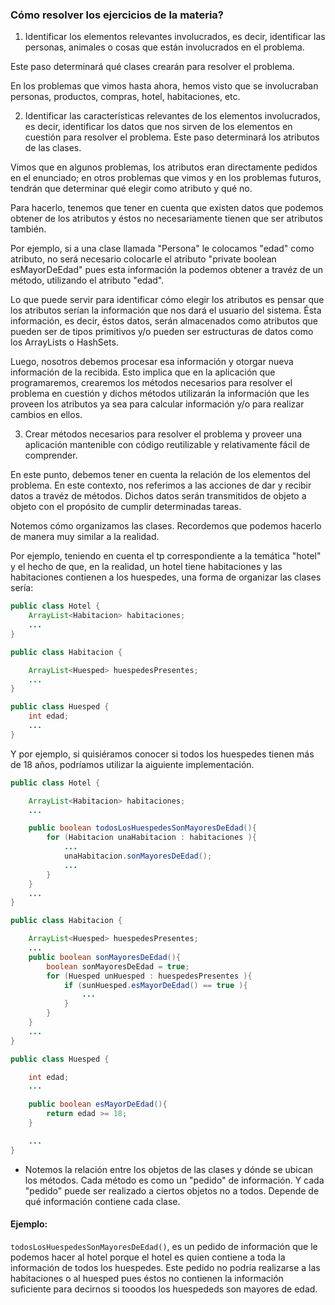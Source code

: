 ### Cómo resolver los ejercicios de la materia?

1. Identificar los elementos relevantes involucrados, es decir, identificar
las personas, animales o cosas que están involucrados en el problema.

Este paso determinará qué clases crearán para resolver el problema.

En los problemas que vimos hasta ahora, hemos visto que se involucraban
personas, productos, compras, hotel, habitaciones, etc.

2. Identificar las características relevantes de los elementos involucrados, 
es decir, identificar los datos que nos sirven de los elementos en cuestión 
para resolver el problema. 
Este paso determinará los atributos de las clases.

Vimos que en algunos problemas, los atributos eran directamente pedidos
en el enunciado; en otros problemas que vimos y en los problemas futuros, 
tendrán que determinar qué elegir como atributo y qué no. 

Para hacerlo, tenemos que tener en cuenta que existen datos que podemos 
obtener de los atributos y éstos no necesariamente tienen que ser atributos también.

Por ejemplo, si a una clase llamada "Persona" le colocamos "edad" como atributo,
no será necesario colocarle el atributo "private boolean esMayorDeEdad" pues esta información
la podemos obtener a travéz de un método, utilizando el atributo "edad".

Lo que puede servir para identificar cómo elegir los atributos es
pensar que los atributos serían la información que nos dará el usuario
del sistema. Ésta información, es decir, éstos datos, serán almacenados
como atributos que pueden ser de tipos primitivos y/o pueden ser estructuras
de datos como los ArrayLists o HashSets.

Luego, nosotros debemos procesar esa información y otorgar nueva información de la 
recibida. Esto implica que en la aplicación que programaremos, crearemos los métodos 
necesarios para resolver el problema en cuestión y dichos métodos utilizarán la información
que les proveen los atributos ya sea para calcular información y/o para realizar
cambios en ellos.

3. Crear métodos necesarios para resolver el problema y proveer una aplicación
mantenible con código reutilizable y relativamente fácil de comprender.

En este punto, debemos tener en cuenta la relación de los elementos del
problema. En este contexto, nos referimos a las acciones de dar y recibir datos a
travéz de métodos. Dichos datos serán transmitidos de objeto a objeto con el propósito 
de cumplir determinadas tareas.

Notemos cómo organizamos las clases. Recordemos que podemos hacerlo de manera muy similar 
a la realidad. 

Por ejemplo, teniendo en cuenta el tp correspondiente a la temática "hotel" y el hecho
de que, en la realidad, un hotel tiene habitaciones y las habitaciones contienen a los huespedes, una
forma de organizar las clases sería:

```java
public class Hotel {
	ArrayList<Habitacion> habitaciones;
	...
}

```


```java
public class Habitacion {

	ArrayList<Huesped> huespedesPresentes;
	...
}

```


```java
public class Huesped {
	int edad;
	...
}

```


Y por ejemplo, si quisiéramos conocer si todos los huespedes tienen más de 18 años, 
podríamos utilizar la aiguiente implementación.


```java
public class Hotel {

	ArrayList<Habitacion> habitaciones;
	...

	public boolean todosLosHuespedesSonMayoresDeEdad(){
		for (Habitacion unaHabitacion : habitaciones ){
			...
			unaHabitacion.sonMayoresDeEdad();
			...
		}
	}
	...
}

```


```java
public class Habitacion {

	ArrayList<Huesped> huespedesPresentes;
	...
	public boolean sonMayoresDeEdad(){
		boolean sonMayoresDeEdad = true;
		for (Huesped unHuesped : huespedesPresentes ){
			if (sunHuesped.esMayorDeEdad() == true ){
				...
			}
		}
	}
	...
}

```


```java
public class Huesped {

	int edad;
	...

	public boolean esMayorDeEdad(){
		return edad >= 18;
	}

	...
}

```


* Notemos la relación entre los objetos de las clases y dónde se ubican los métodos.
Cada método es como un "pedido" de información. Y cada "pedido" puede ser realizado 
a ciertos objetos no a todos. Depende de qué información contiene cada clase.


#### Ejemplo:

``` todosLosHuespedesSonMayoresDeEdad() ```, es un pedido de información que le podemos hacer 
al hotel porque el hotel es quien contiene a toda la información de todos los huespedes.
Este pedido no podría realizarse a las habitaciones o al huesped pues éstos no contienen
la información suficiente para decirnos si tooodos los huespededs son mayores de edad.


